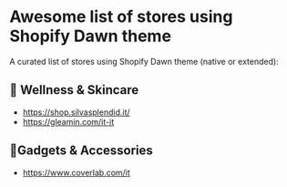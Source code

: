 # Awesome list of stores using Shopify Dawn theme
A curated list of stores using Shopify Dawn theme (native or extended):

## 🛁 Wellness & Skincare
- https://shop.silvasplendid.it/
- https://gleamin.com/it-it

 ## 📱Gadgets & Accessories
- https://www.coverlab.com/it
